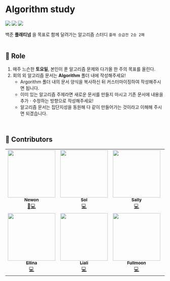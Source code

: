 # Algorithm study
<span>
    <img src="https://img.shields.io/badge/JAVA-007396?style=flat-square&logo=java&logoColor=white">
    <img src="https://img.shields.io/badge/Kotlin-0095D5?style=flat-square&logo=kotlin&logoColor=white">
    <img src="https://img.shields.io/badge/Python-3776AB?style=flat-square&logo=python&logoColor=white">
</span></br>

백준 **플래티넘** 을 목표로 함께 달려가는 알고리즘 스터디 `플래 승급전 2승 2패`  
</br>

## :space_invader: Role
1. 매주 느슨한 **토요일**, 본인이 푼 알고리즘 문제와 다가올 한 주의 목표를 올린다.
2. 회의 외 알고리즘 문서는 **Algorithm** 폴더 내에 작성해주세요! 
   - Argorithm 폴더 내의 문서 양식을 복사하신 뒤 커스터마이징하여 작성해주시면 됩니다. 
   - 이미 있는 알고리즘 주제라면 새로운 문서를 만들지 마시고 기존 문서에 내용을 추가ㆍ수정하는 방향으로 작성해주세요! 
   - 알고리즘 문서는 집단지성을 동원해 다 같이 만들어가는 것이라고 이해해 주시면 되겠습니다.

</br>

## :dizzy: Contributors
<table>
  <tr>
    <td align="center"><a href="https://github.com/Newon-universe/"><img src="https://avatars.githubusercontent.com/u/80164141?v=4?s=100" width="150px;"/><br/><sub><b>Newon</b></sub></a><br/><a href="#" title="Leader">🚀</a><a href="https://github.com/Newon-universe/Algorithm_study/commits?author=Newon-universe" title="Contributions">💻</a></td>
    <td align="center"><a href="https://github.com/lsy91"><img src="https://avatars.githubusercontent.com/u/75516061?v=4?s=100" width="150px;"/><br/><sub><b>Sol</b></sub></a><br/><a href="https://github.com/Newon-universe/Algorithm_study/commits?author=lsy91" title="Contributions">💻</a></td>
    <td align="center"><a href="https://github.com/uunwon"><img src="https://avatars.githubusercontent.com/u/48541984?v=4?s=100" width="150px;"/><br/><sub><b>Sally</b></sub></a><br/><a href="https://github.com/Newon-universe/Algorithm_study/commits?author=uunwon" title="Contributions">💻</a></td>
    <td align="center"><a href="https://github.com/xoxeez"><img src="https://avatars.githubusercontent.com/u/52715471?v=4?s=100" width="150px;"/><br/><sub><b>Sony</b></sub></a><br/><a href="https://github.com/Newon-universe/Algorithm_study/commits?author=xoxeez" title="Contributions">💻</a></td>
  </tr>
  <tr>
    <td align="center"><a href="https://github.com/eunyoung23"><img src="https://avatars.githubusercontent.com/u/70764912?v=4?s=100" width="150px;"/><br/><sub><b>Ellina</b></sub></a><br/><a href="https://github.com/Newon-universe/Algorithm_study/commits?author=eunyoung23" title="Contributions">💻</a></td>
    <td align="center"><a href="https://github.com/SoYeonKim522"><img src="https://avatars.githubusercontent.com/u/87492707?v=4?s=100" width="150px;"/><br/><sub><b>Liali</b></sub></a><br/><a href="https://github.com/Newon-universe/Algorithm_study/commits?author=SoYeonKim522" title="Contributions">💻</a></td>
    <td align="center"><a href="https://github.com/jiyoondev"><img src="https://avatars.githubusercontent.com/u/80487426?v=4?s=100" width="150px;"/><br/><sub><b>Fullmoon</b></sub></a><br/><a href="https://github.com/Newon-universe/Algorithm_study/commits?author=jiyoondev" title="Contributions">💻</a></td>
    <td align="center"><a href="https://github.com/jtrm156"><img src="https://avatars.githubusercontent.com/u/42407740?v=4?s=100" width="150px;"/><br/><sub><b>Blanco</b></sub></a><br/><a href="https://github.com/Newon-universe/Algorithm_study/commits?author=jtrm156" title="Contributions">💻</a></td>
  </tr>
</table>
